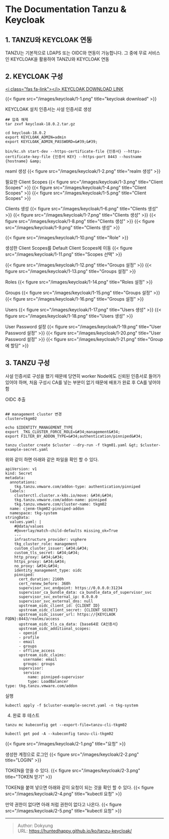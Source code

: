 # The Documentation Tanzu &amp; Keycloak


## 1. TANZU와 KEYCLOAK 연동

TANZU는 기본적으로 LDAPS 또는 OIDC와 연동이 가능합니다. 그 중에 무료 서비스인 KEYCLOAK을 활용하여 TANZU와 KEYCLOAK 연동

## 2. KEYCLOAK 구성

[&lt;i class=&#34;fas fa-link&#34;&gt;&lt;/i&gt; KEYCLOAK DOWNLOAD LINK](https://www.keycloak.org/downloads)

{{&lt; figure src=&#34;/images/keycloak/1-1.png&#34; title=&#34;keycloak download&#34; &gt;}}

KEYCLOAK 설치
인증서는 사설 인증서로 생성
```shell
## 압축 해제
tar zxvf keycloak-18.0.2.tar.gz

cd keycloak-18.0.2
export KEYCLOAK_ADMIN=admin
export KEYCLOAK_ADMIN_PASSWORD=&#39;&#39;

bin/kc.sh start-dev --https-certificate-file {인증서} --https-certificate-key-file {인증서 KEY} --https-port 8443 --hostname {hostname} &amp;
```

reaml 생성
{{&lt; figure src=&#34;/images/keycloak/1-2.png&#34; title=&#34;realm 생성&#34; &gt;}}

필요한 Client Scopes
{{&lt; figure src=&#34;/images/keycloak/1-3.png&#34; title=&#34;Client Scopes&#34; &gt;}}
{{&lt; figure src=&#34;/images/keycloak/1-4.png&#34; title=&#34;Client Scopes&#34; &gt;}}
{{&lt; figure src=&#34;/images/keycloak/1-5.png&#34; title=&#34;Client Scopes&#34; &gt;}}

Clients 생성
{{&lt; figure src=&#34;/images/keycloak/1-6.png&#34; title=&#34;Clients 생성&#34; &gt;}}
{{&lt; figure src=&#34;/images/keycloak/1-7.png&#34; title=&#34;Clients 생성&#34; &gt;}}
{{&lt; figure src=&#34;/images/keycloak/1-8.png&#34; title=&#34;Clients 생성&#34; &gt;}}
{{&lt; figure src=&#34;/images/keycloak/1-9.png&#34; title=&#34;Clients 생성&#34; &gt;}}

{{&lt; figure src=&#34;/images/keycloak/1-10.png&#34; title=&#34;Role&#34; &gt;}}

생성한 Client Scopes를 Default Client Scopes에 이동
{{&lt; figure src=&#34;/images/keycloak/1-11.png&#34; title=&#34;Scopes 선택&#34; &gt;}}

{{&lt; figure src=&#34;/images/keycloak/1-12.png&#34; title=&#34;Groups 설정&#34; &gt;}}
{{&lt; figure src=&#34;/images/keycloak/1-13.png&#34; title=&#34;Groups 설정&#34; &gt;}}

Roles
{{&lt; figure src=&#34;/images/keycloak/1-14.png&#34; title=&#34;Roles 설정&#34; &gt;}}

Groups
{{&lt; figure src=&#34;/images/keycloak/1-15.png&#34; title=&#34;Groups 설정&#34; &gt;}}
{{&lt; figure src=&#34;/images/keycloak/1-16.png&#34; title=&#34;Groups 설정&#34; &gt;}}

Users
{{&lt; figure src=&#34;/images/keycloak/1-17.png&#34; title=&#34;Users 생성&#34; &gt;}}
{{&lt; figure src=&#34;/images/keycloak/1-18.png&#34; title=&#34;Users 생성&#34; &gt;}}

User Password 설정
{{&lt; figure src=&#34;/images/keycloak/1-19.png&#34; title=&#34;User Password 설정&#34; &gt;}}
{{&lt; figure src=&#34;/images/keycloak/1-20.png&#34; title=&#34;User Password 설정&#34; &gt;}}
{{&lt; figure src=&#34;/images/keycloak/1-21.png&#34; title=&#34;Group에 할당&#34; &gt;}}

## 3. TANZU 구성
사설 인증서로 구성을 했기 때문에 당연히 worker Node에도 신뢰된 인증서로 들어가 있어야 하며, 처음 구성시 CA를 넣는 부분이 없기 때문에 배포가 완료 후 CA를 넣어야 함

OIDC 추출
```shell

## management cluster 변경
cluster=tkgm02

echo $IDENTITY_MANAGEMENT_TYPE
export _TKG_CLUSTER_FORCE_ROLE=&#34;management&#34;
export FILTER_BY_ADDON_TYPE=&#34;authentication/pinniped&#34;

tanzu cluster create $cluster --dry-run -f tkgm01.yaml &gt; $cluster-example-secret.yaml

```
위와 같이 하면 아래와 같은 파일을 확인 할 수 있다.
```shell
apiVersion: v1
kind: Secret
metadata:
  annotations:
    tkg.tanzu.vmware.com/addon-type: authentication/pinniped
  labels:
    clusterctl.cluster.x-k8s.io/move: &#34;&#34;
    tkg.tanzu.vmware.com/addon-name: pinniped
    tkg.tanzu.vmware.com/cluster-name: tkgm02
  name: cjenm-tkgm02-pinniped-addon
  namespace: tkg-system
stringData:
  values.yaml: |
    #@data/values
    #@overlay/match-child-defaults missing_ok=True
    ---
    infrastructure_provider: vsphere
    tkg_cluster_role: management
    custom_cluster_issuer: &#34;&#34;
    custom_tls_secret: &#34;&#34;
    http_proxy: &#34;&#34;
    https_proxy: &#34;&#34;
    no_proxy: &#34;&#34;
    identity_management_type: oidc
    pinniped:
      cert_duration: 2160h
      cert_renew_before: 360h
      supervisor_svc_endpoint: https://0.0.0.0:31234
      supervisor_ca_bundle_data: ca_bundle_data_of_supervisor_svc
      supervisor_svc_external_ip: 0.0.0.0
      supervisor_svc_external_dns: null
      upstream_oidc_client_id: {CLIENT ID}
      upstream_oidc_client_secret: {CLIENT SECRET}
      upstream_oidc_issuer_url: https://{KEYCLAOK FQDN}:8443/realms/access
      upstream_oidc_tls_ca_data: {base64로 CA인증서}
      upstream_oidc_additional_scopes:
      - openid
      - profile
      - email
      - groups
      - offline_access
      upstream_oidc_claims:
        username: email
        groups: groups
      supervisor:
        service:
          name: pinniped-supervisor
          type: LoadBalancer
type: tkg.tanzu.vmware.com/addon
```

실행
```shell
kubectl apply -f $cluster-example-secret.yaml -n tkg-system
```

4. 완료 후 테스트


```shell
tanzu mc kubeconfig get --export-file=tanzu-cli-tkgm02

kubectl get pod -A --kubeconfig tanzu-cli-tkgm02
```

{{&lt; figure src=&#34;/images/keycloak/2-1.png&#34; title=&#34;요청&#34; &gt;}}

생성한 계정으로 로그인
{{&lt; figure src=&#34;/images/keycloak/2-2.png&#34; title=&#34;LOGIN&#34; &gt;}}

TOKEN을 얻을 수 있다.
{{&lt; figure src=&#34;/images/keycloak/2-3.png&#34; title=&#34;TOKEN 얻기&#34; &gt;}}

TOKEN을 붙여 넣으면 아래와 같이 요청이 되는 것을 확인 할 수 있다.
{{&lt; figure src=&#34;/images/keycloak/2-4.png&#34; title=&#34;kubectl 요청&#34; &gt;}}

만약 권한이 없다면 아래 처럼 권한이 없다고 나온다.
{{&lt; figure src=&#34;/images/keycloak/2-5.png&#34; title=&#34;kubectl 요청&#34; &gt;}}

---

> Author: Dokyung  
> URL: https://huntedhappy.github.io/ko/tanzu-keycloak/  

